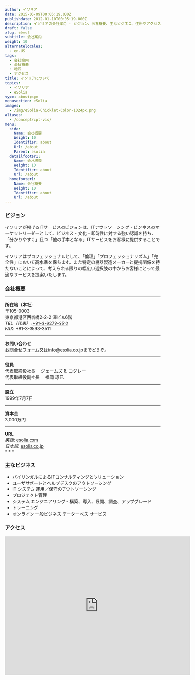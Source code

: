 ```yaml
---
author: イソリア
date: 2015-05-09T00:05:19.000Z
publishdate: 2012-01-10T00:05:19.000Z
description: イソリアの会社案内 - ビジョン、会社概要、主なビジネス、住所やアクセス地図、その他一般情報。
draft: false
slug: about
subtitle: 会社案内
weight: 10
alternatelocales:
  - en-US
tags:
  - 会社案内
  - 会社概要
  - 地図
  - アクセス
title: イソリアについて
topics:
  - イソリア
  - eSolia
type: aboutpage
menusection: eSolia
images:
  - /img/eSolia-Chicklet-Color-1024px.png
aliases:
  - /concept/cpt-vis/
menu:
  side:
    Name: 会社概要
    Weight: 10
    Identifier: about
    Url: /about
    Parent: esolia
  detailfooter1:
    Name: 会社概要
    Weight: 10
    Identifier: about
    Url: /about
  homefooter1:
    Name: 会社概要
    Weight: 10
    Identifier: about
    Url: /about
---
```


### ビジョン
イソリアが掲げるITサービスのビジョンは、ITアウトソーシング・ビジネスのマーケットリーダーとして、ビジネス・文化・即時性に対する強い認識を持ち、「分かりやすく」且つ「他の手本となる」ITサービスをお客様に提供することです。

イソリアはプロフェッショナルとして、「倫理」「プロフェッショナリズム」「完全性」において高水準を保ちます。また特定の機器製造メーカーと提携関係を持たないことによって、考えられる限りの幅広い選択肢の中からお客様にとって最適なサービスを提案いたします。

### 会社概要

* * *
<div class="row">
  <div class="col s12 m4"><strong>所在地（本社）</strong></div>
  <div class="col s12 m8">〒105-0003<br>
    東京都港区西新橋2-2-2 澤ビル6階<br>
    <em>TEL（代表）</em>: <a href="tel:+81-3-6273-3510">+81-3-6273-3510</a><br>
    <em>FAX</em>: +81-3-3593-3511<br>
    <hr>
  </div>
  <div class="col s12 m4"><strong>お問い合わせ</strong></div>
  <div class="col s12 m8"><a href="/info-request">お問合せフォーム</a>又は<a href="mailto:info@esolia.co.jp">info@esolia.co.jp</a>までどうぞ。
    <hr>
  </div>
  <div class="col s12 m4"><strong>役員</strong></div>
  <div class="col s12 m8">代表取締役社長 　ジェームズ R. コグレー<br>
    代表取締役副社長 　福岡 琢巳<br>
    <hr>
  </div>
  <div class="col s12 m4"><strong>設立</strong></div>
  <div class="col s12 m8">1999年7月7日
    <hr>
   </div>  
  <div class="col s12 m4"><strong>資本金</strong></div>
  <div class="col s12 m8">3,000万円
    <hr>
    </div>
  <div class="col s12 m4"><strong>URL</strong></div>
  <div class="col s12 m8"><em>英語</em>: <a href="http://esolia.com">esolia.com</a><br>
    <em>日本語</em>: <a href="http://esolia.co.jp">esolia.co.jp</a><br>
  </div>
</div>
* * *

### 主なビジネス

* バイリンガルによるITコンサルティングとソリューション
* ユーザサポートとヘルプデスクのアウトソーシング
* IT システム 運用／保守のアウトソーシング
* プロジェクト管理
* システム エンジニアリング - 構築、導入、展開、調査、アップグレード
* トレーニング
* オンライン 一般ビジネス データーベス サービス

### アクセス

<iframe src="https://www.google.com/maps/embed?pb=!1m18!1m12!1m3!1d3241.377084474057!2d139.75146199999998!3d35.667716!2m3!1f0!2f0!3f0!3m2!1i1024!2i768!4f13.1!3m3!1m2!1s0x60188b933eb5098d%3A0xb799ee788fa28eb7!2seSolia+Inc.!5e0!3m2!1sen!2sjp!4v1434536695719" width="600" height="450" frameborder="0" style="border:0"></iframe>
